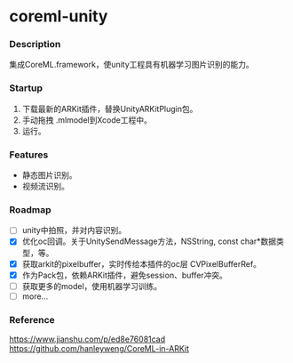 # coreml-unity

### Description
集成CoreML.framework，使unity工程具有机器学习图片识别的能力。

### Startup
1. 下载最新的ARKit插件，替换UnityARKitPlugin包。
1. 手动拖拽 .mlmodel到Xcode工程中。
2. 运行。

### Features
- 静态图片识别。
- 视频流识别。

### Roadmap
- [ ] unity中拍照，并对内容识别。
- [x] 优化oc回调。关于UnitySendMessage方法，NSString, const char*数据类型，等。
- [x] 获取arkit的pixelbuffer，实时传给本插件的oc层 CVPixelBufferRef。
- [x] 作为Pack包，依赖ARKit插件，避免session、buffer冲突。
- [ ] 获取更多的model，使用机器学习训练。
- [ ] more...

### Reference
https://www.jianshu.com/p/ed8e76081cad
https://github.com/hanleyweng/CoreML-in-ARKit
